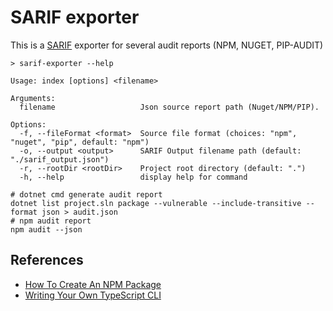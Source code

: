 # SARIF exporter

This is a [SARIF](https://sarifweb.azurewebsites.net/) exporter for several audit reports (NPM, NUGET, PIP-AUDIT)

```shell
> sarif-exporter --help

Usage: index [options] <filename>

Arguments:
  filename                   Json source report path (Nuget/NPM/PIP).

Options:
  -f, --fileFormat <format>  Source file format (choices: "npm", "nuget", "pip", default: "npm")
  -o, --output <output>      SARIF Output filename path (default: "./sarif_output.json")
  -r, --rootDir <rootDir>    Project root directory (default: ".")
  -h, --help                 display help for command
```

```shell
# dotnet cmd generate audit report
dotnet list project.sln package --vulnerable --include-transitive --format json > audit.json
# npm audit report
npm audit --json
```

## References

- [How To Create An NPM Package](https://www.totaltypescript.com/how-to-create-an-npm-package)
- [Writing Your Own TypeScript CLI](https://dawchihliou.github.io/articles/writing-your-own-typescript-cli)
